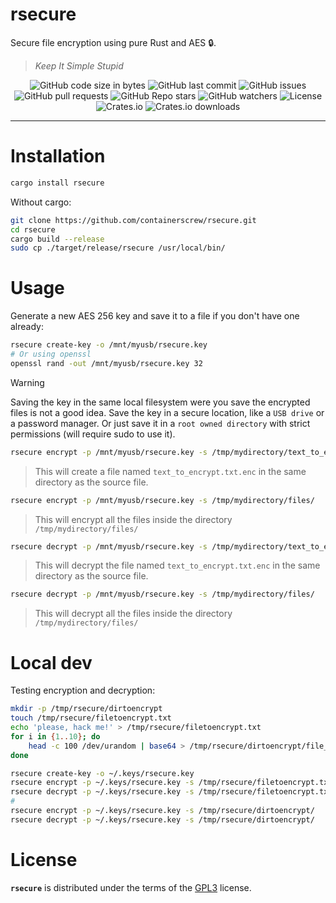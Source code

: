 # rsecure

Secure file encryption using pure Rust and AES 🔒.

> _Keep It Simple Stupid_

<p align="center" >
    <img alt="GitHub code size in bytes" src="https://img.shields.io/github/languages/code-size/containerscrew/rsecure">
    <img alt="GitHub last commit" src="https://img.shields.io/github/last-commit/containerscrew/rsecure">
    <img alt="GitHub issues" src="https://img.shields.io/github/issues/containerscrew/rsecure">
    <img alt="GitHub pull requests" src="https://img.shields.io/github/issues-pr/containerscrew/rsecure">
    <img alt="GitHub Repo stars" src="https://img.shields.io/github/stars/containerscrew/rsecure?style=social">
    <img alt="GitHub watchers" src="https://img.shields.io/github/watchers/containerscrew/rsecure?style=social">
    <img alt="License" src="https://img.shields.io/badge/License-GPLv3-blue.svg">
    <img alt="Crates.io" src="https://img.shields.io/crates/v/rsecure">
    <img alt="Crates.io downloads" src="https://img.shields.io/crates/dr/rsecure?style=flat&label=crates.io%20Downloads">
</p>

---

# Installation

```bash
cargo install rsecure
```

Without cargo:

```bash
git clone https://github.com/containerscrew/rsecure.git
cd rsecure
cargo build --release
sudo cp ./target/release/rsecure /usr/local/bin/
```

# Usage

Generate a new AES 256 key and save it to a file if you don't have one already:

```bash
rsecure create-key -o /mnt/myusb/rsecure.key
# Or using openssl
openssl rand -out /mnt/myusb/rsecure.key 32
```

> [!WARNING]
> Saving the key in the same local filesystem were you save the encrypted files is not a good idea.
> Save the key in a secure location, like a `USB drive` or a password manager.
> Or just save it in a `root owned directory` with strict permissions (will require sudo to use it).

```bash
rsecure encrypt -p /mnt/myusb/rsecure.key -s /tmp/mydirectory/text_to_encrypt.txt 
```

> This will create a file named `text_to_encrypt.txt.enc` in the same directory as the source file.

```bash
rsecure encrypt -p /mnt/myusb/rsecure.key -s /tmp/mydirectory/files/
```

> This will encrypt all the files inside the directory `/tmp/mydirectory/files/`

```bash
rsecure decrypt -p /mnt/myusb/rsecure.key -s /tmp/mydirectory/text_to_encrypt.txt.enc
```

> This will decrypt the file named `text_to_encrypt.txt.enc` in the same directory as the source file.

```bash
rsecure decrypt -p /mnt/myusb/rsecure.key -s /tmp/mydirectory/files/
```

> This will decrypt all the files inside the directory `/tmp/mydirectory/files/`

# Local dev

Testing encryption and decryption:

```bash
mkdir -p /tmp/rsecure/dirtoencrypt
touch /tmp/rsecure/filetoencrypt.txt
echo 'please, hack me!' > /tmp/rsecure/filetoencrypt.txt
for i in {1..10}; do
    head -c 100 /dev/urandom | base64 > /tmp/rsecure/dirtoencrypt/file_$i.txt
done
```

```bash
rsecure create-key -o ~/.keys/rsecure.key
rsecure encrypt -p ~/.keys/rsecure.key -s /tmp/rsecure/filetoencrypt.txt
rsecure decrypt -p ~/.keys/rsecure.key -s /tmp/rsecure/filetoencrypt.txt.enc
#
rsecure encrypt -p ~/.keys/rsecure.key -s /tmp/rsecure/dirtoencrypt/
rsecure decrypt -p ~/.keys/rsecure.key -s /tmp/rsecure/dirtoencrypt/
```

# License

**`rsecure`** is distributed under the terms of the [GPL3](./LICENSE-GPL3) license.